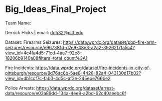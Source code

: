 # Big_Ideas_Final_Project
 
Team Name:

Derrick Hicks | email: ddh32@pitt.edu


Dataset:
 Firearms Seizures: https://data.wprdc.org/dataset/pbp-fire-arm-seizures/resource/e967381d-d7e9-48e3-a2a2-39262f7fa5c4?view_id=4c4fa4d5-71cd-4aa7-92e8-18206b9140a0&filters=total_count%3A1
 
 Fire Incidents: https://data.wprdc.org/dataset/fire-incidents-in-city-of-pittsburgh/resource/8d76ac6b-5ae8-4428-82a4-043130d17b02?view_id=db1ccf7c-fab0-4d5c-af3e-245ebe766be2
 
 Police Arrests: https://data.wprdc.org/dataset/arrest-data/resource/e03a89dd-134a-4ee8-a2bd-62c40aeebc6f
 
